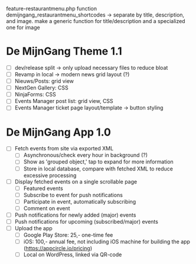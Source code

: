 feature-restaurantmenu.php
function demijngang_restaurantmenu_shortcodes -> separate by title, description, and image. make a generic function for title/description and a specialized one for image

# De MijnGang Theme 1.1
- [ ] dev/release split -> only upload necessary files to reduce bloat
- [ ] Revamp in local -> modern news grid layout (?)
- [ ] Nieuws/Posts: grid view
- [ ] NextGen Gallery: CSS
- [ ] NinjaForms: CSS
- [ ] Events Manager post list: grid view, CSS
- [ ] Events Manager ticket page layout/template -> button styling
# De MijnGang App 1.0
- [ ] Fetch events from site via exported XML
	- [ ] Asynchronous/check every hour in background (?)
	- [ ] Show as 'grouped object,' tap to expand for more information
	- [ ] Store in local database, compare with fetched XML to reduce excessive processing
- [ ] Display fetched events on a single scrollable page
	- [ ] Featured events
	- [ ] Subscribe to event for push notifications
	- [ ] Participate in event, automatically subscribing
	- [ ] Comment on event
- [ ] Push notifications for newly added (major) events
- [ ] Push notifications for upcoming (subscribed/major) events
- [ ] Upload the app
	- [ ] Google Play Store: 25,- one-time fee
	- [ ] iOS: 100,- annual fee, not including iOS machine for building the app (https://appcircle.io/pricing)
	- [ ] Local on WordPress, linked via QR-code